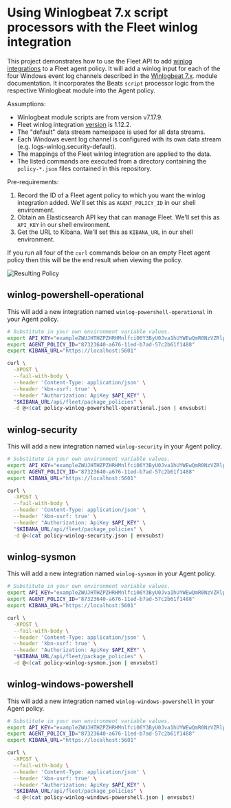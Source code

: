 # Using Winlogbeat 7.x script processors with the Fleet winlog integration

This project demonstrates how to use the Fleet API to add
[winlog integrations][winlog_integration] to a Fleet agent policy.
It will add a winlog input for each of the four Windows event log channels
described in the [Winlogbeat 7.x][winlogbeat_modules].
module documentation. It incorporates the Beats `script` processor logic
from the respective Winlogbeat module into the Agent policy.

Assumptions:

- Winlogbeat module scripts are from version v7.17.9.
- Fleet winlog integration [version][winlog_changelog] is 1.12.2.
- The "default" data stream namespace is used for all data streams.
- Each Windows event log channel is configured with its own data stream (e.g. logs-winlog.security-default).
- The mappings of the Fleet winlog integration are applied to the data.
- The listed commands are executed from a directory containing the `policy-*.json`
files contained in this repository.

[winlog_integration]: https://docs.elastic.co/en/integrations/winlog
[winlog_changelog]: https://docs.elastic.co/en/integrations/winlog#changelog
[winlogbeat_modules]: https://www.elastic.co/guide/en/beats/winlogbeat/7.17/winlogbeat-modules.html

Pre-requirements:
1. Record the ID of a Fleet agent policy to which you want the winlog
integration added. We'll set this as `AGENT_POLICY_ID` in our shell environment.
2. Obtain an Elasticsearch API key that can manage Fleet. We'll set this as
`API_KEY` in our shell environment.
3. Get the URL to Kibana. We'll set this as `KIBANA_URL` in our shell environment.

If you run all four of the `curl` commands below on an empty Fleet agent policy
then this will be the end result when viewing the policy.

![Resulting Policy](https://i.imgur.com/zdVWM3x.png)

## winlog-powershell-operational

This will add a new integration named `winlog-powershell-operational` in your Agent policy.

```sh
# Substitute in your own environment variable values.
export API_KEY="exampleZWUJHTHZPZHRHMnlfci06Y3ByU0Jva1hUYWEwQmR0NzVZRlpSQQ=="
export AGENT_POLICY_ID="87323640-a676-11ed-b7ad-57c2b61f1488"
export KIBANA_URL="https://localhost:5601"

curl \
  -XPOST \
  --fail-with-body \
  --header 'Content-Type: application/json' \
  --header 'kbn-xsrf: true' \
  --header "Authorization: ApiKey $API_KEY" \
  "$KIBANA_URL/api/fleet/package_policies" \
  -d @<(cat policy-winlog-powershell-operational.json | envsubst)
```
## winlog-security

This will add a new integration named `winlog-security` in your Agent policy.

```sh
# Substitute in your own environment variable values.
export API_KEY="exampleZWUJHTHZPZHRHMnlfci06Y3ByU0Jva1hUYWEwQmR0NzVZRlpSQQ=="
export AGENT_POLICY_ID="87323640-a676-11ed-b7ad-57c2b61f1488"
export KIBANA_URL="https://localhost:5601"

curl \
  -XPOST \
  --fail-with-body \
  --header 'Content-Type: application/json' \
  --header 'kbn-xsrf: true' \
  --header "Authorization: ApiKey $API_KEY" \
  "$KIBANA_URL/api/fleet/package_policies" \
  -d @<(cat policy-winlog-security.json | envsubst)
```
## winlog-sysmon

This will add a new integration named `winlog-sysmon` in your Agent policy.

```sh
# Substitute in your own environment variable values.
export API_KEY="exampleZWUJHTHZPZHRHMnlfci06Y3ByU0Jva1hUYWEwQmR0NzVZRlpSQQ=="
export AGENT_POLICY_ID="87323640-a676-11ed-b7ad-57c2b61f1488"
export KIBANA_URL="https://localhost:5601"

curl \
  -XPOST \
  --fail-with-body \
  --header 'Content-Type: application/json' \
  --header 'kbn-xsrf: true' \
  --header "Authorization: ApiKey $API_KEY" \
  "$KIBANA_URL/api/fleet/package_policies" \
  -d @<(cat policy-winlog-sysmon.json | envsubst)
```
## winlog-windows-powershell

This will add a new integration named `winlog-windows-powershell` in your Agent policy.

```sh
# Substitute in your own environment variable values.
export API_KEY="exampleZWUJHTHZPZHRHMnlfci06Y3ByU0Jva1hUYWEwQmR0NzVZRlpSQQ=="
export AGENT_POLICY_ID="87323640-a676-11ed-b7ad-57c2b61f1488"
export KIBANA_URL="https://localhost:5601"

curl \
  -XPOST \
  --fail-with-body \
  --header 'Content-Type: application/json' \
  --header 'kbn-xsrf: true' \
  --header "Authorization: ApiKey $API_KEY" \
  "$KIBANA_URL/api/fleet/package_policies" \
  -d @<(cat policy-winlog-windows-powershell.json | envsubst)
```

